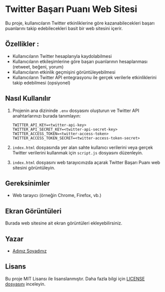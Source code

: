 
# Twitter Başarı Puanı Web Sitesi

Bu proje, kullanıcıların Twitter etkinliklerine göre kazanabilecekleri başarı puanlarını takip edebilecekleri basit bir web sitesini içerir.

## Özellikler :

- Kullanıcıların Twitter hesaplarıyla kaydolabilmesi
- Kullanıcıların etkileşimlerine göre başarı puanlarının hesaplanması (retweet, beğeni, yorum)
- Kullanıcıların etkinlik geçmişini görüntüleyebilmesi
- Kullanıcıların Twitter API entegrasyonu ile gerçek verilerle etkinliklerini takip edebilmesi (opsiyonel)

## Nasıl Kullanılır

1. Projenin ana dizininde `.env` dosyasını oluşturun ve Twitter API anahtarlarınızı burada tanımlayın:

   ```
   TWITTER_API_KEY=<twitter-api-key>
   TWITTER_API_SECRET_KEY=<twitter-api-secret-key>
   TWITTER_ACCESS_TOKEN=<twitter-access-token>
   TWITTER_ACCESS_TOKEN_SECRET=<twitter-access-token-secret>
   ```

2. `index.html` dosyasında yer alan sahte kullanıcı verilerini veya gerçek Twitter verilerini kullanmak için `script.js` dosyasını düzenleyin.

3. `index.html` dosyasını web tarayıcınızda açarak Twitter Başarı Puanı web sitesini görüntüleyin.

## Gereksinimler

- Web tarayıcı (örneğin Chrome, Firefox, vb.)

## Ekran Görüntüleri

Burada web sitesine ait ekran görüntüleri ekleyebilirsiniz.

## Yazar

- [Adınız Soyadınız](https://github.com/kullaniciadi)

## Lisans

Bu proje MIT Lisansı ile lisanslanmıştır. Daha fazla bilgi için [LICENSE dosyasını](LICENSE) inceleyin.
```
